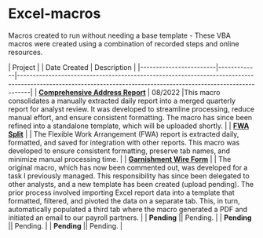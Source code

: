 # Excel-macros
Macros created to run without needing a base template - These VBA macros were created using a combination of recorded steps and online resources.

| Project                 | | Date Created | Description                                                                                                                                                    |
|------------------------|-------------|----------------------------------------------------------------------------------------------------------------------------------------------------------------|
| **[Comprehensive Address Report](https://github.com/ADeabenderfer/Excel-macros/blob/main/ComprehensiveAddressReport.vba)**    | 08/2022 |This macro consolidates a manually extracted daily report into a merged quarterly report for analyst review. It was developed to streamline processing, reduce manual effort, and ensure consistent formatting. The macro has since been refined into a standalone template, which will be uploaded shortly. |
| **[FWA Split](https://github.com/ADeabenderfer/Excel-macros/blob/main/FWA%20Split.vba)**            | | The Flexible Work Arrangement (FWA) report is extracted daily, formatted, and saved for integration with other reports. This macro was developed to ensure consistent formatting, preserve tab names, and minimize manual processing time. |
| **[Garnishment Wire Form](https://github.com/ADeabenderfer/Excel-macros/blob/main/GarnWireForm.vba)** | | The original macro, which has now been commented out, was developed for a task I previously managed. This responsibility has since been delegated to other analysts, and a new template has been created (upload pending). The prior process involved importing Excel report data into a template that formatted, filtered, and pivoted the data on a separate tab. This, in turn, automatically populated a third tab where the macro generated a PDF and initiated an email to our payroll partners. |
| **Pending** || Pending. |
| **Pending** || Pending. |
| **Pending** || Pending. |

